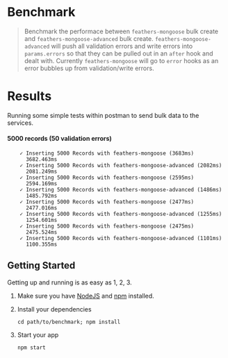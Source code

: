 # Benchmark

> Benchmark the performace between `feathers-mongoose` bulk create and `feathers-mongoose-advanced` bulk create. `feathers-mongoose-advanced` will push all validation errors and write errors into `params.errors` so that they can be pulled out in an `after` hook and dealt with. Currently `feathers-mongoose` will go to `error` hooks as an error bubbles up from validation/write errors.

# Results
Running some simple tests within postman to send bulk data to the services.

#### 5000 records (50 validation errors)
```
    ✓ Inserting 5000 Records with feathers-mongoose (3683ms)
      3682.463ms
    ✓ Inserting 5000 Records with feathers-mongoose-advanced (2082ms)
      2081.249ms
    ✓ Inserting 5000 Records with feathers-mongoose (2595ms)
      2594.169ms
    ✓ Inserting 5000 Records with feathers-mongoose-advanced (1486ms)
      1485.792ms
    ✓ Inserting 5000 Records with feathers-mongoose (2477ms)
      2477.016ms
    ✓ Inserting 5000 Records with feathers-mongoose-advanced (1255ms)
      1254.601ms
    ✓ Inserting 5000 Records with feathers-mongoose (2475ms)
      2475.524ms
    ✓ Inserting 5000 Records with feathers-mongoose-advanced (1101ms)
      1100.355ms
```
## Getting Started

Getting up and running is as easy as 1, 2, 3.

1. Make sure you have [NodeJS](https://nodejs.org/) and [npm](https://www.npmjs.com/) installed.
2. Install your dependencies

    ```
    cd path/to/benchmark; npm install
    ```

3. Start your app

    ```
    npm start
    ```
